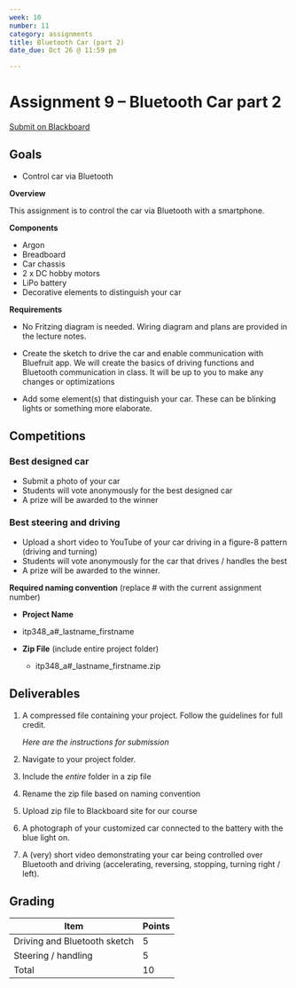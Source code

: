```yaml
---
week: 10
number: 11
category: assignments
title: Bluetooth Car (part 2)
date_due: Oct 26 @ 11:59 pm

---
```

Assignment 9 – Bluetooth Car part 2
============================

[Submit on Blackboard](https://blackboard.usc.edu/)

Goals
-----

-   Control car via Bluetooth

**Overview**

This assignment is to control the car via Bluetooth with a smartphone.

**Components**

-   Argon
-   Breadboard
-   Car chassis
-   2 x DC hobby motors
-   LiPo battery
-   Decorative elements to distinguish your car

**Requirements**

-   No Fritzing diagram is needed. Wiring diagram and plans are provided in the
    lecture notes.

-   Create the sketch to drive the car and enable communication with Bluefruit
    app. We will create the basics of driving functions and Bluetooth
    communication in class. It will be up to you to make any changes or
    optimizations

-   Add some element(s) that distinguish your car. These can be blinking lights
    or something more elaborate.

## Competitions

### **Best designed car**

-   Submit a photo of your car
-   Students will vote anonymously for the best designed car
-   A prize will be awarded to the winner

### **Best steering and driving**

-   Upload a short video to YouTube of your car driving in a figure-8 pattern (driving and turning)
-   Students will vote anonymously for the car that drives / handles the best
-   A prize will be awarded to the winner.

**Required naming convention** (replace \# with the current assignment number)

-   **Project Name**
-   itp348_a\#_lastname_firstname
    
-   **Zip File** (include entire project folder)

    -   itp348_a\#_lastname_firstname.zip

Deliverables
------------

1.  A compressed file containing your project. Follow the guidelines for full
    credit.

    *Here are the instructions for submission*

2.  Navigate to your project folder.

3.  Include the *entire* folder in a zip file

4.  Rename the zip file based on naming convention

5.  Upload zip file to Blackboard site for our course

6.  A photograph of your customized car connected to the battery with the blue light on.

7.  A (very) short video demonstrating your car being controlled over Bluetooth and driving (accelerating, reversing, stopping, turning right / left).

Grading
-------

| Item                         | Points |
| ---------------------------- | ------ |
| Driving and Bluetooth sketch | 5      |
| Steering / handling          | 5      |
| Total                        | 10     |
